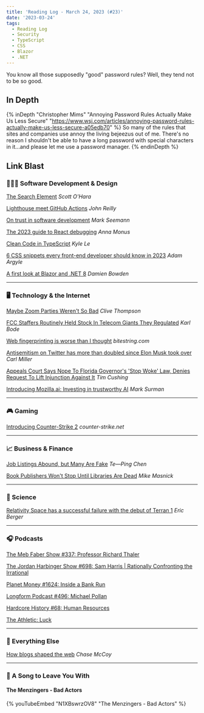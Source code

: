 ```yaml
---
title: 'Reading Log - March 24, 2023 (#23)'
date: '2023-03-24'
tags:
  - Reading Log
  - Security
  - TypeScript
  - CSS
  - Blazor
  - .NET
---
```


You know all those supposedly "good" password rules? Well, they tend not to be so good.
<!-- excerpt -->

<h2 class="old">In Depth</h2>

{% inDepth "Christopher Mims" "Annoying Password Rules Actually Make Us Less Secure" "https://www.wsj.com/articles/annoying-password-rules-actually-make-us-less-secure-a05edb70" %}
    So many of the rules that sites and companies use annoy the living bejeezus out of me. There's no reason I shouldn't be able to have a long password with special characters in it...and please let me use a password manager.
{% endinDepth %}

<h2 class="old">Link Blast</h2>

### 👨🏼‍💻 Software Development & Design

[The Search Element](https://www.scottohara.me/blog/2023/03/24/search-element.html) *Scott O'Hara*

[Lighthouse meet GitHub Actions](https://johnnyreilly.com/lighthouse-meet-github-actions) *John Reilly*

[On trust in software development](https://blog.ploeh.dk/2023/03/20/on-trust-in-software-development/) *Mark Seemann*

[The 2023 guide to React debugging](https://raygun.com/blog/react-debugging-guide/) *Anna Monus*

[Clean Code in TypeScript](https://javascript.plainenglish.io/clean-code-in-typescript-a183d43f3bf0) *Kyle Le*

[6 CSS snippets every front-end developer should know in 2023](https://web.dev/6-css-snippets-every-front-end-developer-should-know-in-2023/) *Adam Argyle*

[A first look at Blazor and .NET 8](https://damienbod.com/2023/03/20/a-first-look-at-blazor-and-net-8/) *Damien Bowden*

---

### 🖥 Technology & the Internet

[Maybe Zoom Parties Weren't So Bad](https://clivethompson.medium.com/maybe-zoom-parties-werent-so-bad-e5e57e1c869c) *Clive Thompson*

[FCC Staffers Routinely Held Stock In Telecom Giants They Regulated](https://www.techdirt.com/2023/03/20/fcc-staffers-routinely-held-stock-in-telecom-giants-they-regulated/) *Karl Bode*

[Web fingerprinting is worse than I thought](https://www.bitestring.com/posts/2023-03-19-web-fingerprinting-is-worse-than-I-thought.html) *bitestring.com*

[Antisemitism on Twitter has more than doubled since Elon Musk took over](https://arstechnica.com/tech-policy/2023/03/antisemitism-on-twitter-has-more-than-doubled-since-elon-musk-took-over/) *Carl Miller*

[Appeals Court Says Nope To Florida Governor's 'Stop Woke' Law, Denies Request To Lift Injunction Against It](https://www.techdirt.com/2023/03/21/appeals-court-says-nope-to-florida-governors-stop-woke-law-denies-request-to-lift-injunction-against-it/) *Tim Cushing*

[Introducing Mozilla.ai: Investing in trustworthy AI](https://blog.mozilla.org/en/mozilla/introducing-mozilla-ai-investing-in-trustworthy-ai/) *Mark Surman*

---

### 🎮 Gaming

[Introducing Counter-Strike 2](https://www.counter-strike.net/cs2) *counter-strike.net*

---

### 📈 Business & Finance

[Job Listings Abound, but Many Are Fake](https://www.wsj.com/articles/that-plum-job-listing-may-just-be-a-ghost-3aafc794) *Te—Ping Chen*

[Book Publishers Won't Stop Until Libraries Are Dead](https://www.techdirt.com/2023/03/22/book-publishers-wont-stop-until-libraries-are-dead/) *Mike Masnick*

---

### 🔬 Science

[Relativity Space has a successful failure with the debut of Terran 1](https://arstechnica.com/science/2023/03/relativity-space-has-a-successful-failure-with-the-debut-of-terran-1/) *Eric Berger*

---

### 🎧 Podcasts

[The Meb Faber Show #337: Professor Richard Thaler](https://mebfaber.com/2021/08/04/e337-richard-thaler/)

[The Jordan Harbinger Show #698: Sam Harris | Rationally Confronting the Irrational](https://www.jordanharbinger.com/sam-harris-rationally-confronting-the-irrational/)

[Planet Money #1624: Inside a Bank Run](https://www.npr.org/2023/03/21/1164979588/svb-collapse-bailout-startup-founder)

[Longform Podcast #496: Michael Pollan](https://longform.org/posts/longform-podcast-496-michael-pollan)

[Hardcore History #68: Human Resources](https://www.dancarlin.com/product/hardcore-history-68-blitz-human-resources/)

[The Athletic: Luck](https://theathletic.com/podcast/278-luck/)

---

### 🎒 Everything Else

[How blogs shaped the web](https://chasem.co/2023/03/weblogs-as-a-form/) *Chase McCoy*

---

### 🎵 A Song to Leave You With

#### The Menzingers - Bad Actors

{% youTubeEmbed "N1XBswrzOV8" "The Menzingers - Bad Actors" %}
